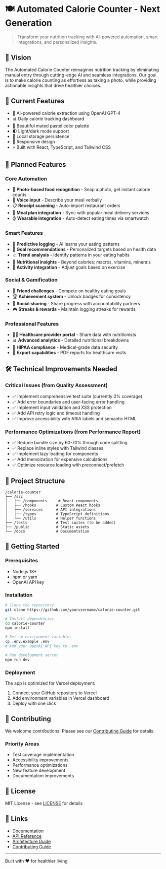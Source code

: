 # 🍽️ Automated Calorie Counter - Next Generation

> Transform your nutrition tracking with AI-powered automation, smart integrations, and personalized insights.

## 🎯 Vision

The Automated Calorie Counter reimagines nutrition tracking by eliminating manual entry through cutting-edge AI and seamless integrations. Our goal is to make calorie counting as effortless as taking a photo, while providing actionable insights that drive healthier choices.

## 🌟 Current Features

- 🤖 AI-powered calorie extraction using OpenAI GPT-4
- 📊 Daily calorie tracking dashboard
- 🎨 Beautiful muted pastel color palette
- 🌓 Light/dark mode support
- 💾 Local storage persistence
- 📱 Responsive design
- ⚡ Built with React, TypeScript, and Tailwind CSS

## 🚀 Planned Features

### Core Automation
- 📸 **Photo-based food recognition** - Snap a photo, get instant calorie counts
- 🎤 **Voice input** - Describe your meal verbally
- 📋 **Receipt scanning** - Auto-import restaurant orders
- 🔄 **Meal plan integration** - Sync with popular meal delivery services
- ⌚ **Wearable integration** - Auto-detect eating times via smartwatch

### Smart Features
- 🧠 **Predictive logging** - AI learns your eating patterns
- 🎯 **Goal recommendations** - Personalized targets based on health data
- 📈 **Trend analysis** - Identify patterns in your eating habits
- 🥗 **Nutritional insights** - Beyond calories: macros, vitamins, minerals
- 🏃 **Activity integration** - Adjust goals based on exercise

### Social & Gamification
- 👥 **Friend challenges** - Compete on healthy eating goals
- 🏆 **Achievement system** - Unlock badges for consistency
- 📱 **Social sharing** - Share progress with accountability partners
- 🎮 **Streaks & rewards** - Maintain logging streaks for rewards

### Professional Features
- 👨‍⚕️ **Healthcare provider portal** - Share data with nutritionists
- 📊 **Advanced analytics** - Detailed nutritional breakdowns
- 🔐 **HIPAA compliance** - Medical-grade data security
- 📄 **Export capabilities** - PDF reports for healthcare visits

## 🛠️ Technical Improvements Needed

### Critical Issues (from Quality Assessment)
- ✅ Implement comprehensive test suite (currently 0% coverage)
- ✅ Add error boundaries and user-facing error handling
- ✅ Implement input validation and XSS protection
- ✅ Add API retry logic and timeout handling
- ✅ Improve accessibility with ARIA labels and semantic HTML

### Performance Optimizations (from Performance Report)
- ✅ Reduce bundle size by 60-70% through code splitting
- ✅ Replace inline styles with Tailwind classes
- ✅ Implement lazy loading for components
- ✅ Add memoization for expensive calculations
- ✅ Optimize resource loading with preconnect/prefetch

## 📁 Project Structure

```
/calorie-counter
├── /src
│   ├── /components     # React components
│   ├── /hooks         # Custom React hooks
│   ├── /services      # API integrations
│   ├── /types         # TypeScript definitions
│   └── /utils         # Helper functions
├── /tests             # Test suites (to be added)
├── /public            # Static assets
└── /docs              # Documentation
```

## 🚀 Getting Started

### Prerequisites
- Node.js 18+
- npm or yarn
- OpenAI API key

### Installation

```bash
# Clone the repository
git clone https://github.com/yourusername/calorie-counter.git

# Install dependencies
cd calorie-counter
npm install

# Set up environment variables
cp .env.example .env
# Add your OpenAI API key to .env

# Run development server
npm run dev
```

### Deployment

The app is optimized for Vercel deployment:

1. Connect your GitHub repository to Vercel
2. Add environment variables in Vercel dashboard
3. Deploy with one click

## 🤝 Contributing

We welcome contributions! Please see our [Contributing Guide](CONTRIBUTING.md) for details.

### Priority Areas
- Test coverage implementation
- Accessibility improvements
- Performance optimizations
- New feature development
- Documentation improvements

## 📄 License

MIT License - see [LICENSE](LICENSE) for details

## 🔗 Links

- [Documentation](docs/README.md)
- [API Reference](docs/API.md)
- [Architecture Guide](docs/ARCHITECTURE.md)
- [Contributing Guide](CONTRIBUTING.md)

---

Built with ❤️ for healthier living